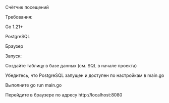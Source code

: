 Счётчик посещений


Требования:

Go 1.21+

PostgreSQL

Браузер


Запуск:

Создайте таблицу в базе данных (см. SQL в начале проекта)

Убедитесь, что PostgreSQL запущен и доступен по настройкам в main.go

Выполните go run main.go

Перейдите в браузере по адресу http://localhost:8080
